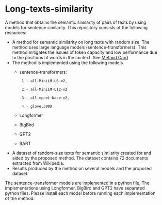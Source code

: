 # Long-texts-similarity
A method that obtains the semantic similarity of pairs of texts by using models for sentence similarity.
This repository consists of the following resources:
* A method for semantic similarity on long texts with random size. The method uses large language models (sentence-transformers). This method mitigates the issues of token capacity and low performance due to the positions of words in the context. See [Method Card](Method_Card.md) 
* The method is implemented using the following models
     * sentence-transformers:
       
            1.- all-MiniLM-L6-v2,
       
            2.- all-MiniLM-L12-v2
       
            3.- all-mpnet-base-v2,

            4.- glove.300D
       
     * Longformer
     * BigBird
     * GPT2
     * BART
* A dataset of random-size texts for semantic similarity created for and aided by the proposed method. The dataset contains 72 documents extracted from Wikipedia.
* Results produced by the method on several models and the proposed dataset.
  
The sentence-transformer models are implemented in a python file, The implementations using Longformer, BigBird and GPT2 have separated python files. Please install each model before running each implementation of the method.
